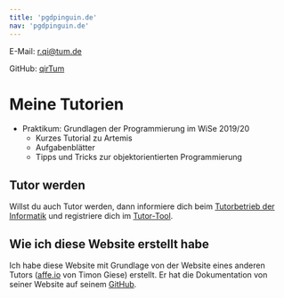 ```yaml
---
title: 'pgdpinguin.de'
nav: 'pgdpinguin.de'
---
```


E-Mail: r.qi@tum.de

GitHub: [qirTum][github]

# Meine Tutorien

* Praktikum: Grundlagen der Programmierung im WiSe 2019/20
  * Kurzes Tutorial zu Artemis
  * Aufgabenblätter
  * Tipps und Tricks zur objektorientierten Programmierung

## Tutor werden

Willst du auch Tutor werden, dann informiere dich beim [Tutorbetrieb der
Informatik][tutorbetrieb] und registriere dich im [Tutor-Tool][tutortool].


## Wie ich diese Website erstellt habe

Ich habe diese Website mit Grundlage von der Website eines anderen Tutors ([affe.io][affeio] von Timon Giese) erstellt. Er hat die Dokumentation von seiner Website auf seinem [GitHub][timongit].


[github]: https://github.com/qirTum
[tutorbetrieb]: https://www.in.tum.de/fuer-studierende/tutorbetrieb-der-fakultaet-fuer-informatik
[tutortool]: https://ddi.in.tum.de/tutor
[affeio]: http://affe.io
[timongit]: https://github.com/badeaffe/affe.io
